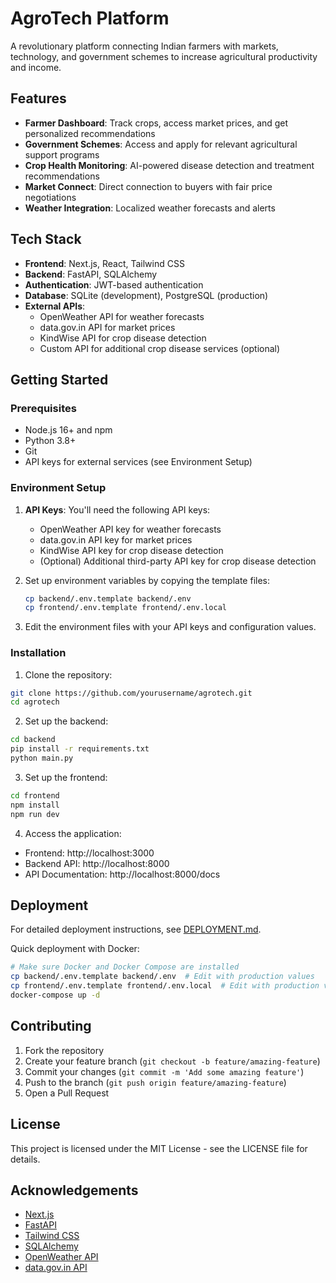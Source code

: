 # AgroTech Platform

A revolutionary platform connecting Indian farmers with markets, technology, and government schemes to increase agricultural productivity and income.

## Features

- **Farmer Dashboard**: Track crops, access market prices, and get personalized recommendations
- **Government Schemes**: Access and apply for relevant agricultural support programs
- **Crop Health Monitoring**: AI-powered disease detection and treatment recommendations
- **Market Connect**: Direct connection to buyers with fair price negotiations
- **Weather Integration**: Localized weather forecasts and alerts

## Tech Stack

- **Frontend**: Next.js, React, Tailwind CSS
- **Backend**: FastAPI, SQLAlchemy
- **Authentication**: JWT-based authentication
- **Database**: SQLite (development), PostgreSQL (production)
- **External APIs**:
  - OpenWeather API for weather forecasts
  - data.gov.in API for market prices
  - KindWise API for crop disease detection
  - Custom API for additional crop disease services (optional)

## Getting Started

### Prerequisites

- Node.js 16+ and npm
- Python 3.8+
- Git
- API keys for external services (see Environment Setup)

### Environment Setup

1. **API Keys**: You'll need the following API keys:
   - OpenWeather API key for weather forecasts
   - data.gov.in API key for market prices
   - KindWise API key for crop disease detection
   - (Optional) Additional third-party API key for crop disease detection

2. Set up environment variables by copying the template files:
   ```bash
   cp backend/.env.template backend/.env
   cp frontend/.env.template frontend/.env.local
   ```
   
3. Edit the environment files with your API keys and configuration values.

### Installation

1. Clone the repository:
```bash
git clone https://github.com/yourusername/agrotech.git
cd agrotech
```

2. Set up the backend:
```bash
cd backend
pip install -r requirements.txt
python main.py
```

3. Set up the frontend:
```bash
cd frontend
npm install
npm run dev
```

4. Access the application:
- Frontend: http://localhost:3000
- Backend API: http://localhost:8000
- API Documentation: http://localhost:8000/docs

## Deployment

For detailed deployment instructions, see [DEPLOYMENT.md](DEPLOYMENT.md).

Quick deployment with Docker:
```bash
# Make sure Docker and Docker Compose are installed
cp backend/.env.template backend/.env  # Edit with production values
cp frontend/.env.template frontend/.env.local  # Edit with production values
docker-compose up -d
```

## Contributing

1. Fork the repository
2. Create your feature branch (`git checkout -b feature/amazing-feature`)
3. Commit your changes (`git commit -m 'Add some amazing feature'`)
4. Push to the branch (`git push origin feature/amazing-feature`)
5. Open a Pull Request

## License

This project is licensed under the MIT License - see the LICENSE file for details.

## Acknowledgements

- [Next.js](https://nextjs.org/)
- [FastAPI](https://fastapi.tiangolo.com/)
- [Tailwind CSS](https://tailwindcss.com/)
- [SQLAlchemy](https://www.sqlalchemy.org/)
- [OpenWeather API](https://openweathermap.org/api)
- [data.gov.in API](https://data.gov.in/) 